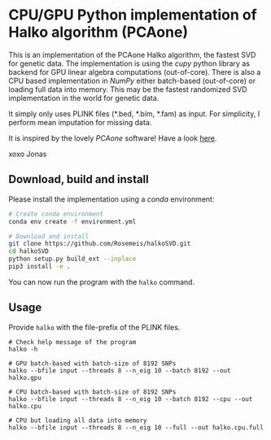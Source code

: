 # CPU/GPU Python implementation of Halko algorithm (PCAone)
This is an implementation of the PCAone Halko algorithm, the fastest SVD for genetic data. The implementation is using the *cupy* python library as backend for GPU linear algebra computations (out-of-core). There is also a CPU based implementation in *NumPy* either batch-based (out-of-core) or loading full data into memory. This may be the fastest randomized SVD implementation in the world for genetic data.

It simply only uses PLINK files (*.bed, *.bim, *.fam) as input. For simplicity, I perform mean imputation for missing data.

It is inspired by the lovely *PCAone* software! Have a look [here](https://github.com/Zilong-Li/PCAone).

xoxo Jonas

## Download, build and install
Please install the implementation using a *conda* environment:
```bash
# Create conda environment
conda env create -f environment.yml

# Download and install
git clone https://github.com/Rosemeis/halkoSVD.git
cd halkoSVD
python setup.py build_ext --inplace
pip3 install -e .
```

You can now run the program with the `halko` command.

## Usage
Provide `halko` with the file-prefix of the PLINK files.
```
# Check help message of the program
halko -h

# GPU batch-based with batch-size of 8192 SNPs
halko --bfile input --threads 8 --n_eig 10 --batch 8192 --out halko.gpu

# CPU batch-based with batch-size of 8192 SNPs
halko --bfile input --threads 8 --n_eig 10 --batch 8192 --cpu --out halko.cpu

# CPU but loading all data into memory
halko --bfile input --threads 8 --n_eig 10 --full --out halko.cpu.full
```
